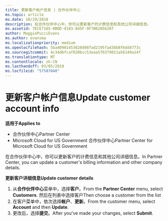 ```yaml
---
title: 更新客户帐户信息 | 合作伙伴中心
ms.topic: article
ms.date: 10/29/2018
description: 在合作伙伴中心中，你可以更新客户的计费信息和其他公司详细信息。
ms.assetid: 7ECE7165-0B0D-4183-845F-9F7B62056207
author: MaggiePucciEvans
ms.author: evansma
ms.localizationpriority: medium
ms.openlocfilehash: 5ba40901453620d98fad2195fad3bb8f6dd4773c
ms.sourcegitcommit: 4c34d6fcaf020bcc53eaa5f0379011a56149a14f
ms.translationtype: MT
ms.contentlocale: zh-CN
ms.lasthandoff: 03/05/2019
ms.locfileid: "57587040"
---
```

# <a name="update-customer-account-info"></a><span data-ttu-id="c79b5-103">更新客户帐户信息</span><span class="sxs-lookup"><span data-stu-id="c79b5-103">Update customer account info</span></span>

<span data-ttu-id="c79b5-104">**适用于**</span><span class="sxs-lookup"><span data-stu-id="c79b5-104">**Applies to**</span></span>

-  <span data-ttu-id="c79b5-105">合作伙伴中心</span><span class="sxs-lookup"><span data-stu-id="c79b5-105">Partner Center</span></span>
-  <span data-ttu-id="c79b5-106">Microsoft Cloud for US Government 合作伙伴中心</span><span class="sxs-lookup"><span data-stu-id="c79b5-106">Partner Center for Microsoft Cloud for US Government</span></span>


<span data-ttu-id="c79b5-107">在合作伙伴中心中，你可以更新客户的计费信息和其他公司详细信息。</span><span class="sxs-lookup"><span data-stu-id="c79b5-107">In Partner Center, you can update a customer's billing information and other company details.</span></span>

<span data-ttu-id="c79b5-108">**更新客户详细信息**</span><span class="sxs-lookup"><span data-stu-id="c79b5-108">**Update customer details**</span></span>

1.  <span data-ttu-id="c79b5-109">从**合作伙伴中心**菜单中，选择**客户**。</span><span class="sxs-lookup"><span data-stu-id="c79b5-109">From the **Partner Center** menu, select **Customers**.</span></span> <span data-ttu-id="c79b5-110">然后在列表中选择客户</span><span class="sxs-lookup"><span data-stu-id="c79b5-110">Then choose a customer from the list</span></span>
2.  <span data-ttu-id="c79b5-111">在客户菜单中，依次选择**帐户**、**更新**。</span><span class="sxs-lookup"><span data-stu-id="c79b5-111">From the customer menu, select **Account** and then **Update**.</span></span>
3.  <span data-ttu-id="c79b5-112">更改后，选择**提交**。</span><span class="sxs-lookup"><span data-stu-id="c79b5-112">After you've made your changes, select **Submit**.</span></span>

 

 



